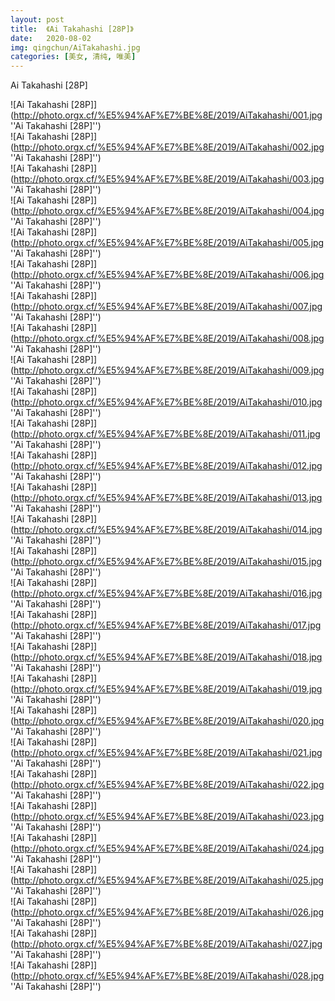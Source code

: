 ```yaml
---
layout: post
title:  《Ai Takahashi [28P]》
date:   2020-08-02
img: qingchun/AiTakahashi.jpg
categories: [美女, 清纯, 唯美]
---
```


Ai Takahashi [28P]

![Ai Takahashi [28P]](http://photo.orgx.cf/%E5%94%AF%E7%BE%8E/2019/AiTakahashi/001.jpg ''Ai Takahashi [28P]'') <br>
![Ai Takahashi [28P]](http://photo.orgx.cf/%E5%94%AF%E7%BE%8E/2019/AiTakahashi/002.jpg ''Ai Takahashi [28P]'') <br>
![Ai Takahashi [28P]](http://photo.orgx.cf/%E5%94%AF%E7%BE%8E/2019/AiTakahashi/003.jpg ''Ai Takahashi [28P]'') <br>
![Ai Takahashi [28P]](http://photo.orgx.cf/%E5%94%AF%E7%BE%8E/2019/AiTakahashi/004.jpg ''Ai Takahashi [28P]'') <br>
![Ai Takahashi [28P]](http://photo.orgx.cf/%E5%94%AF%E7%BE%8E/2019/AiTakahashi/005.jpg ''Ai Takahashi [28P]'') <br>
![Ai Takahashi [28P]](http://photo.orgx.cf/%E5%94%AF%E7%BE%8E/2019/AiTakahashi/006.jpg ''Ai Takahashi [28P]'') <br>
![Ai Takahashi [28P]](http://photo.orgx.cf/%E5%94%AF%E7%BE%8E/2019/AiTakahashi/007.jpg ''Ai Takahashi [28P]'') <br>
![Ai Takahashi [28P]](http://photo.orgx.cf/%E5%94%AF%E7%BE%8E/2019/AiTakahashi/008.jpg ''Ai Takahashi [28P]'') <br>
![Ai Takahashi [28P]](http://photo.orgx.cf/%E5%94%AF%E7%BE%8E/2019/AiTakahashi/009.jpg ''Ai Takahashi [28P]'') <br>
![Ai Takahashi [28P]](http://photo.orgx.cf/%E5%94%AF%E7%BE%8E/2019/AiTakahashi/010.jpg ''Ai Takahashi [28P]'') <br>
![Ai Takahashi [28P]](http://photo.orgx.cf/%E5%94%AF%E7%BE%8E/2019/AiTakahashi/011.jpg ''Ai Takahashi [28P]'') <br>
![Ai Takahashi [28P]](http://photo.orgx.cf/%E5%94%AF%E7%BE%8E/2019/AiTakahashi/012.jpg ''Ai Takahashi [28P]'') <br>
![Ai Takahashi [28P]](http://photo.orgx.cf/%E5%94%AF%E7%BE%8E/2019/AiTakahashi/013.jpg ''Ai Takahashi [28P]'') <br>
![Ai Takahashi [28P]](http://photo.orgx.cf/%E5%94%AF%E7%BE%8E/2019/AiTakahashi/014.jpg ''Ai Takahashi [28P]'') <br>
![Ai Takahashi [28P]](http://photo.orgx.cf/%E5%94%AF%E7%BE%8E/2019/AiTakahashi/015.jpg ''Ai Takahashi [28P]'') <br>
![Ai Takahashi [28P]](http://photo.orgx.cf/%E5%94%AF%E7%BE%8E/2019/AiTakahashi/016.jpg ''Ai Takahashi [28P]'') <br>
![Ai Takahashi [28P]](http://photo.orgx.cf/%E5%94%AF%E7%BE%8E/2019/AiTakahashi/017.jpg ''Ai Takahashi [28P]'') <br>
![Ai Takahashi [28P]](http://photo.orgx.cf/%E5%94%AF%E7%BE%8E/2019/AiTakahashi/018.jpg ''Ai Takahashi [28P]'') <br>
![Ai Takahashi [28P]](http://photo.orgx.cf/%E5%94%AF%E7%BE%8E/2019/AiTakahashi/019.jpg ''Ai Takahashi [28P]'') <br>
![Ai Takahashi [28P]](http://photo.orgx.cf/%E5%94%AF%E7%BE%8E/2019/AiTakahashi/020.jpg ''Ai Takahashi [28P]'') <br>
![Ai Takahashi [28P]](http://photo.orgx.cf/%E5%94%AF%E7%BE%8E/2019/AiTakahashi/021.jpg ''Ai Takahashi [28P]'') <br>
![Ai Takahashi [28P]](http://photo.orgx.cf/%E5%94%AF%E7%BE%8E/2019/AiTakahashi/022.jpg ''Ai Takahashi [28P]'') <br>
![Ai Takahashi [28P]](http://photo.orgx.cf/%E5%94%AF%E7%BE%8E/2019/AiTakahashi/023.jpg ''Ai Takahashi [28P]'') <br>
![Ai Takahashi [28P]](http://photo.orgx.cf/%E5%94%AF%E7%BE%8E/2019/AiTakahashi/024.jpg ''Ai Takahashi [28P]'') <br>
![Ai Takahashi [28P]](http://photo.orgx.cf/%E5%94%AF%E7%BE%8E/2019/AiTakahashi/025.jpg ''Ai Takahashi [28P]'') <br>
![Ai Takahashi [28P]](http://photo.orgx.cf/%E5%94%AF%E7%BE%8E/2019/AiTakahashi/026.jpg ''Ai Takahashi [28P]'') <br>
![Ai Takahashi [28P]](http://photo.orgx.cf/%E5%94%AF%E7%BE%8E/2019/AiTakahashi/027.jpg ''Ai Takahashi [28P]'') <br>
![Ai Takahashi [28P]](http://photo.orgx.cf/%E5%94%AF%E7%BE%8E/2019/AiTakahashi/028.jpg ''Ai Takahashi [28P]'') <br>
